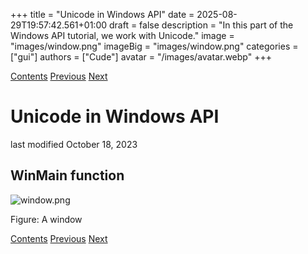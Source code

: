 +++
title = "Unicode in Windows API"
date = 2025-08-29T19:57:42.561+01:00
draft = false
description = "In this part of the Windows API tutorial, we work with Unicode."
image = "images/window.png"
imageBig = "images/window.png"
categories = ["gui"]
authors = ["Cude"]
avatar = "/images/avatar.webp"
+++

[Contents](..)
[Previous](../)
[Next](../)

# Unicode in Windows API

last modified October 18, 2023

## WinMain function

![window.png](images/window.png)

Figure: A window

[Contents](..)
[Previous](../)
[Next](../)